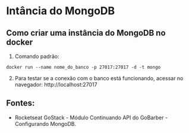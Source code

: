 # Intância do MongoDB
## Como criar uma instância do MongoDB no docker

1. Comando padrão:
```
docker run --name nome_do_banco -p 27017:27017 -d -t mongo
```
2. Para testar se a conexão com o banco está funcionando, acessar no navegador: http://localhost:27017

## Fontes: 
- Rocketseat GoStack - Módulo Continuando API do GoBarber - Configurando MongoDB. 